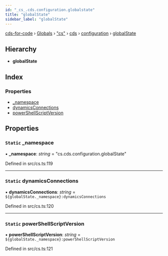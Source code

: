 ```yaml
---
id: "_cs_.cds.configuration.globalstate"
title: "globalState"
sidebar_label: "globalState"
---
```


[cds-for-code](../index.md) › [Globals](../globals.md) › ["cs"](../modules/_cs_.md) › [cds](../modules/_cs_.cds.md) › [configuration](../modules/_cs_.cds.configuration.md) › [globalState](_cs_.cds.configuration.globalstate.md)

## Hierarchy

* **globalState**

## Index

### Properties

* [_namespace](_cs_.cds.configuration.globalstate.md#static-_namespace)
* [dynamicsConnections](_cs_.cds.configuration.globalstate.md#static-dynamicsconnections)
* [powerShellScriptVersion](_cs_.cds.configuration.globalstate.md#static-powershellscriptversion)

## Properties

### `Static` _namespace

▪ **_namespace**: *string* = "cs.cds.configuration.globalState"

Defined in src/cs.ts:119

___

### `Static` dynamicsConnections

▪ **dynamicsConnections**: *string* = `${globalState._namespace}:dynamicsConnections`

Defined in src/cs.ts:120

___

### `Static` powerShellScriptVersion

▪ **powerShellScriptVersion**: *string* = `${globalState._namespace}:powerShellScriptVersion`

Defined in src/cs.ts:121
